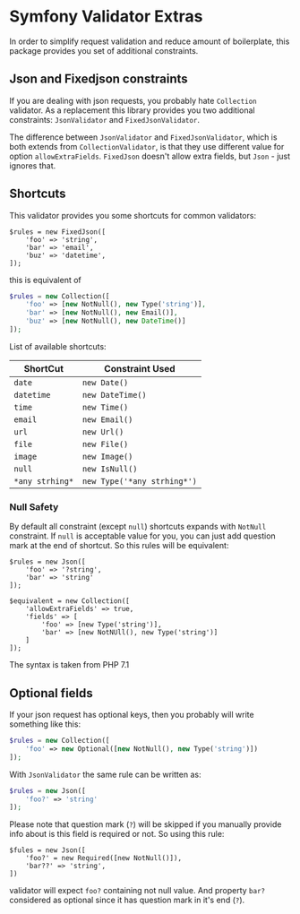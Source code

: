 Symfony Validator Extras
==============================

In order to simplify request validation and reduce amount of boilerplate, this package
provides you set of additional constraints.

## Json and Fixedjson constraints

If you are dealing with json requests, you probably hate `Collection` validator. As a replacement this library provides you two additional constraints: `JsonValidator` and `FixedJsonValidator`.

The difference between `JsonValidator` and `FixedJsonValidator`, which is both extends from `CollectionValidator`, is that
they use different value for option `allowExtraFields`. `FixedJson` doesn't allow extra fields, but `Json` - just ignores that.

## Shortcuts

This validator provides you some shortcuts for common validators:

```
$rules = new FixedJson([
    'foo' => 'string',
    'bar' => 'email',
    'buz' => 'datetime',
]);
```

this is equivalent of

```php
$rules = new Collection([
    'foo' => [new NotNull(), new Type('string')],
    'bar' => [new NotNull(), new Email()],
    'buz' => [new NotNull(), new DateTime()]
]);
```

List of available shortcuts:

 ShortCut | Constraint Used
----------|-----------------
`date    `| `new Date()`
`datetime`| `new DateTime()`
`time    `| `new Time()`
`email   `| `new Email()`
`url     `| `new Url()`
`file    `| `new File()`
`image   `| `new Image()`
`null    `| `new IsNull()`
`*any strhing*` | `new Type('*any strhing*')`

### Null Safety

By default all constraint (except `null`) shortcuts expands with `NotNull` constraint. If `null` is acceptable value
for you, you can just add question mark at the end of shortcut. So this rules will be equivalent:

```
$rules = new Json([
    'foo' => '?string',
    'bar' => 'string'
]);

$equivalent = new Collection([
    'allowExtraFields' => true,
    'fields' => [
        'foo' => [new Type('string')],
        'bar' => [new NotNUll(), new Type('string')]
    ]
]);
```

The syntax is taken from PHP 7.1

## Optional fields

If your json request has optional keys, then you probably will write something like this:

```php
$rules = new Collection([
    'foo' => new Optional([new NotNull(), new Type('string')])
]);
```

With `JsonValidator` the same rule can be written as:

```php
$rules = new Json([
    'foo?' => 'string'
]);
```

Please note that question mark (`?`) will be skipped if you manually provide info about is this field is required or not.
So using this rule:

```
$fules = new Json([
    'foo?' = new Required([new NotNull()]),
    'bar??' => 'string',
])
```

validator will expect `foo?` containing not null value. And property `bar?` considered as optional since it has question
mark in it's end (`?`).


